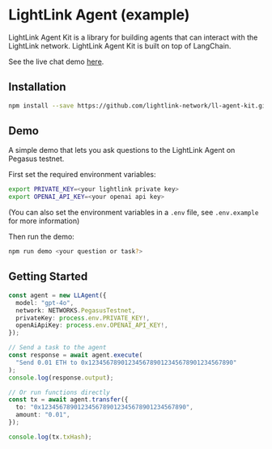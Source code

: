 # LightLink Agent (example)

LightLink Agent Kit is a library for building agents that can interact with the LightLink network. LightLink Agent Kit is built on top of LangChain.

See the live chat demo [here](https://ll-agentkit-chat-demo.vercel.app).

## Installation

```bash
npm install --save https://github.com/lightlink-network/ll-agent-kit.git
```

## Demo

A simple demo that lets you ask questions to the LightLink Agent on Pegasus testnet.

First set the required environment variables:

```bash
export PRIVATE_KEY=<your lightlink private key>
export OPENAI_API_KEY=<your openai api key>
```

(You can also set the environment variables in a `.env` file, see `.env.example` for more information)

Then run the demo:

```bash
npm run demo <your question or task?>
```

## Getting Started

```ts
const agent = new LLAgent({
  model: "gpt-4o",
  network: NETWORKS.PegasusTestnet,
  privateKey: process.env.PRIVATE_KEY!,
  openAiApiKey: process.env.OPENAI_API_KEY!,
});

// Send a task to the agent
const response = await agent.execute(
  "Send 0.01 ETH to 0x1234567890123456789012345678901234567890"
);
console.log(response.output);

// Or run functions directly
const tx = await agent.transfer({
  to: "0x1234567890123456789012345678901234567890",
  amount: "0.01",
});

console.log(tx.txHash);
```
